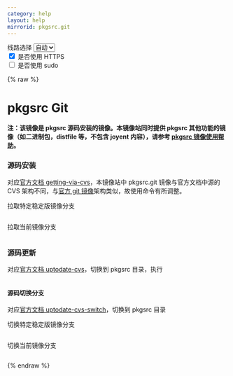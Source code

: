 ```yaml
---
category: help
layout: help
mirrorid: pkgsrc.git
---
```


<!-- 本 markdown 从 tuna/mirrorz-help-ng 自动生成，如需修改，请修改其对应部分 -->

<style>.z-help tmpl { display: none }</style>

<div class="z-wrap">
    <form class="z-form z-global" onchange="form_update(null)" onsubmit="return false">
        <div>
            <label for="e0a5cecb">线路选择</label>
            <select id="e0a5cecb" name="host">
                <option selected="selected" value="{{ site.url }}">自动</option>
                <option value="{{ site.urlv4 }}">IPv4</option>
                <option value="{{ site.urlv6 }}">IPv6</option>
            </select>
        </div>
        <div>
            <input id="144d763c" name="_scheme" type="checkbox" checked>
            <label for="144d763c">是否使用 HTTPS</label>
        </div>
        <div>
            <input id="4659e7da" name="_sudo" type="checkbox">
            <label for="4659e7da">是否使用 sudo</label>
        </div>
    </form>
</div>
{% raw %}
<div class="z-help"><h1>pkgsrc Git</h1>
<p><strong>注：该镜像是 pkgsrc 源码安装的镜像。本镜像站同时提供 pkgsrc 其他功能的镜像（如二进制包，distfile 等，不包含 joyent 内容），请参考 <a href="../pkgsrc/">pkgsrc 镜像使用帮助</a>。</strong></p>
<h3>源码安装</h3>
<p>对应<a href="https://www.netbsd.org/docs/pkgsrc/pkgsrc.html#getting-via-cvs">官方文档 getting-via-cvs</a>，本镜像站中 pkgsrc.git 镜像与官方文档中源的 CVS 架构不同，与<a href="https://github.com/NetBSD/pkgsrc">官方 git 镜像</a>架构类似，故使用命令有所调整。</p>
<p>拉取特定稳定版镜像分支</p>
<div class="z-wrap"><form class="z-form" onchange="form_update(event)" onsubmit="return false"></form><pre class="z-code"></pre></div><tmpl z-lang="bash">
git clone -b pkgsrc-2021Q4 {{endpoint}}
</tmpl>
<p>拉取当前镜像分支</p>
<div class="z-wrap"><form class="z-form" onchange="form_update(event)" onsubmit="return false"></form><pre class="z-code"></pre></div><tmpl z-lang="bash">
git clone {{endpoint}}
</tmpl>
<h3>源码更新</h3>
<p>对应<a href="https://www.netbsd.org/docs/pkgsrc/pkgsrc.html#uptodate-cvs">官方文档 uptodate-cvs</a>，切换到 pkgsrc 目录，执行</p>
<div class="z-wrap"><form class="z-form" onchange="form_update(event)" onsubmit="return false"></form><pre class="z-code"></pre></div><tmpl z-lang="bash">
git pull
</tmpl>
<h4>源码切换分支</h4>
<p>对应<a href="https://www.netbsd.org/docs/pkgsrc/pkgsrc.html#uptodate-cvs-switch">官方文档 uptodate-cvs-switch</a>，切换到 pkgsrc 目录</p>
<p>切换特定稳定版镜像分支</p>
<div class="z-wrap"><form class="z-form" onchange="form_update(event)" onsubmit="return false"></form><pre class="z-code"></pre></div><tmpl z-lang="bash">
git checkout pkgsrc-2021Q4
</tmpl>
<p>切换当前镜像分支</p>
<div class="z-wrap"><form class="z-form" onchange="form_update(event)" onsubmit="return false"></form><pre class="z-code"></pre></div><tmpl z-lang="bash">
git checkout trunk
</tmpl><script id="z-config" type="application/x-mirrorz-help">eyJfIjogInBrZ3NyYyBHaXQiLCAiYmxvY2siOiBbInBrZ3NyYy5naXQiXSwgImlucHV0Ijoge30sICJuYW1lIjogInBrZ3NyYy5naXQifQ==</script>
</div>

{% endraw %}

<script src="/static/js/mustache.js?{{ site.data['hash'] }}"></script>
<script src="/static/js/zdocs.js?{{ site.data['hash'] }}"></script>
